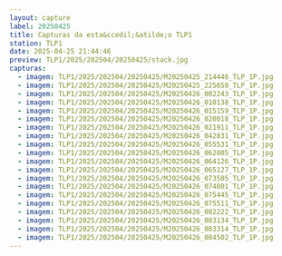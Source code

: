 ```yaml
---
layout: capture
label: 20250425
title: Capturas da esta&ccedil;&atilde;o TLP1
station: TLP1
date: 2025-04-25 21:44:46
preview: TLP1/2025/202504/20250425/stack.jpg
capturas:
  - imagem: TLP1/2025/202504/20250425/M20250425_214446_TLP_1P.jpg
  - imagem: TLP1/2025/202504/20250425/M20250425_225650_TLP_1P.jpg
  - imagem: TLP1/2025/202504/20250425/M20250426_002243_TLP_1P.jpg
  - imagem: TLP1/2025/202504/20250425/M20250426_010138_TLP_1P.jpg
  - imagem: TLP1/2025/202504/20250425/M20250426_015159_TLP_1P.jpg
  - imagem: TLP1/2025/202504/20250425/M20250426_020018_TLP_1P.jpg
  - imagem: TLP1/2025/202504/20250425/M20250426_021911_TLP_1P.jpg
  - imagem: TLP1/2025/202504/20250425/M20250426_042831_TLP_1P.jpg
  - imagem: TLP1/2025/202504/20250425/M20250426_055531_TLP_1P.jpg
  - imagem: TLP1/2025/202504/20250425/M20250426_062805_TLP_1P.jpg
  - imagem: TLP1/2025/202504/20250425/M20250426_064126_TLP_1P.jpg
  - imagem: TLP1/2025/202504/20250425/M20250426_065127_TLP_1P.jpg
  - imagem: TLP1/2025/202504/20250425/M20250426_073505_TLP_1P.jpg
  - imagem: TLP1/2025/202504/20250425/M20250426_074801_TLP_1P.jpg
  - imagem: TLP1/2025/202504/20250425/M20250426_075445_TLP_1P.jpg
  - imagem: TLP1/2025/202504/20250425/M20250426_075511_TLP_1P.jpg
  - imagem: TLP1/2025/202504/20250425/M20250426_082222_TLP_1P.jpg
  - imagem: TLP1/2025/202504/20250425/M20250426_083134_TLP_1P.jpg
  - imagem: TLP1/2025/202504/20250425/M20250426_083314_TLP_1P.jpg
  - imagem: TLP1/2025/202504/20250425/M20250426_084502_TLP_1P.jpg
---
```

